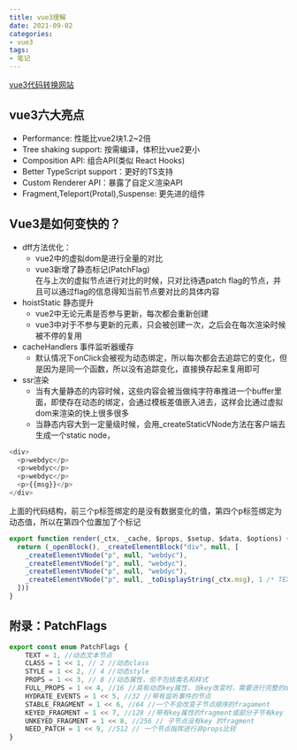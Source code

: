 ```yaml
---
title: vue3理解
date: 2021-09-02
categories:
- vue3
tags:
- 笔记
---
```


[vue3代码转换网站](https://vue-next-template-explorer.netlify.app/)
## vue3六大亮点
- Performance: 性能比vue2块1.2~2倍
- Tree shaking support: 按需编译，体积比vue2更小
- Composition API: 组合API(类似 React Hooks)
- Better TypeScript support：更好的TS支持
- Custom Renderer API：暴露了自定义渲染API
- Fragment,Teleport(Protal),Suspense: 更先进的组件

## Vue3是如何变快的？
- dff方法优化：
    + vue2中的虚拟dom是进行全量的对比
    + vue3新增了静态标记(PatchFlag)  
    在与上次的虚拟节点进行对比的时候，只对比待遇patch flag的节点，并且可以通过flag的信息得知当前节点要对比的具体内容
- hoistStatic 静态提升
    + vue2中无论元素是否参与更新，每次都会重新创建
    + vue3中对于不参与更新的元素，只会被创建一次，之后会在每次渲染时候被不停的复用
- cacheHandlers 事件监听器缓存
    + 默认情况下onClick会被视为动态绑定，所以每次都会去追踪它的变化，但是因为是同一个函数，所以没有追踪变化，直接换存起来复用即可
- ssr渲染
    + 当有大量静态的内容时候，这些内容会被当做纯字符串推进一个buffer里面，即使存在动态的绑定，会通过模板差值嵌入进去，这样会比通过虚拟dom来渲染的快上很多很多
    + 当静态内容大到一定量级时候，会用_createStaticVNode方法在客户端去生成一个static node，


```js
<div>
  <p>webdyc</p>
  <p>webdyc</p>
  <p>webdyc</p>
  <p>{{msg}}</p>
</div>

```
上面的代码结构，前三个p标签绑定的是没有数据变化的值，第四个p标签绑定为动态值，所以在第四个位置加了个标记
```js
export function render(_ctx, _cache, $props, $setup, $data, $options) {
  return (_openBlock(), _createElementBlock("div", null, [
    _createElementVNode("p", null, "webdyc"),
    _createElementVNode("p", null, "webdyc"),
    _createElementVNode("p", null, "webdyc"),
    _createElementVNode("p", null, _toDisplayString(_ctx.msg), 1 /* TEXT */)
  ]))
}
```

## 附录：PatchFlags
```js
export const enum PatchFlags {
    TEXT = 1, //动态文本节点
    CLASS = 1 << 1, // 2 //动态class
    STYLE = 1 << 2, // 4 //动态style
    PROPS = 1 << 3, // 8 //动态属性，但不包括类名和样式
    FULL_PROPS = 1 << 4, //16 //具有动态key属性，当key改变时，需要进行完整的diff比较。
    HYDRATE_EVENTS = 1 << 5, //32 //带有监听事件的节点
    STABLE_FRAGMENT = 1 << 6, //64 //一个不会改变子节点顺序的fragament
    KEYED_FRAGMENT = 1 << 7, //128 //带有key属性的fragment或部分子节有key
    UNKEYED_FRAGMENT = 1 << 8, //256 // 子节点没有key 的fragment
    NEED_PATCH = 1 << 9, //512 // 一个节点指挥进行非props比较
}
```
